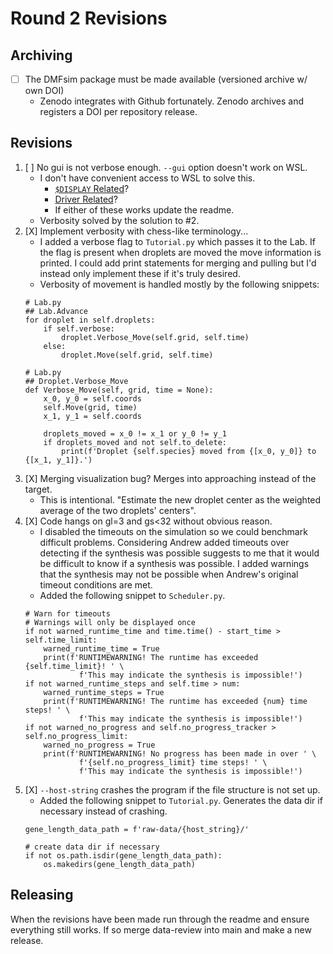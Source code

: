 # Round 2 Revisions

## Archiving
-   [ ] The DMFsim package must be made available (versioned archive w/ own DOI)
    -   Zenodo integrates with Github fortunately. Zenodo archives and registers a DOI per repository release.

## Revisions
1.  [ ] No gui is not verbose enough. `--gui` option doesn't work on WSL.
    -   I don't have convenient access to WSL to solve this.
        -   [`$DISPLAY` Related](https://stackoverflow.com/questions/48254530/tkinter-in-ubuntu-inside-windows-10-error-no-display-name-and-no-display-env)?
        -   [Driver Related](https://learn.microsoft.com/en-us/windows/wsl/tutorials/gui-apps)?
        -   If either of these works update the readme.
    -   Verbosity solved by the solution to #2.
2.  [X] Implement verbosity with chess-like terminology...
    -   I added a verbose flag to `Tutorial.py` which passes it to the Lab. If the flag is present when droplets are moved the move information is printed. I could add print statements for merging and pulling but I'd instead only implement these if it's truly desired.
    -   Verbosity of movement is handled mostly by the following snippets:
    ```python3
    # Lab.py
    ## Lab.Advance
    for droplet in self.droplets:
        if self.verbose:
            droplet.Verbose_Move(self.grid, self.time)
        else:
            droplet.Move(self.grid, self.time)
    ```
    ```python3
    # Lab.py
    ## Droplet.Verbose_Move
    def Verbose_Move(self, grid, time = None):     
        x_0, y_0 = self.coords
        self.Move(grid, time)
        x_1, y_1 = self.coords
        
        droplets_moved = x_0 != x_1 or y_0 != y_1
        if droplets_moved and not self.to_delete:
            print(f'Droplet {self.species} moved from {[x_0, y_0]} to {[x_1, y_1]}.')
    ```
3.  [X] Merging visualization bug? Merges into approaching instead of the target.
    -   This is intentional. "Estimate the new droplet center as the weighted average of the two droplets' centers".
4.  [X] Code hangs on gl=3 and gs<32 without obvious reason.
    -   I disabled the timeouts on the simulation so we could benchmark difficult problems. Considering Andrew added timeouts over detecting if the synthesis was possible suggests to me that it would be difficult to know if a synthesis was possible. I added warnings that the synthesis may not be possible when Andrew's original timeout conditions are met.
    -   Added the following snippet to `Scheduler.py`.
    ```python3
    # Warn for timeouts
    # Warnings will only be displayed once
    if not warned_runtime_time and time.time() - start_time > self.time_limit:
        warned_runtime_time = True
        print(f'RUNTIMEWARNING! The runtime has exceeded {self.time_limit}! ' \
                f'This may indicate the synthesis is impossible!')
    if not warned_runtime_steps and self.time > num:
        warned_runtime_steps = True
        print(f'RUNTIMEWARNING! The runtime has exceeded {num} time steps! ' \
                f'This may indicate the synthesis is impossible!')
    if not warned_no_progress and self.no_progress_tracker > self.no_progress_limit:
        warned_no_progress = True
        print(f'RUNTIMEWARNING! No progress has been made in over ' \
                f'{self.no_progress_limit} time steps! ' \
                f'This may indicate the synthesis is impossible!')
    ```
5.  [X] `--host-string` crashes the program if the file structure is not set up.
    -   Added the following snippet to `Tutorial.py`. Generates the data dir if necessary instead of crashing.
    ```python3
    gene_length_data_path = f'raw-data/{host_string}/'

    # create data dir if necessary
    if not os.path.isdir(gene_length_data_path):
        os.makedirs(gene_length_data_path)
    ```

## Releasing

When the revisions have been made run through the readme and ensure everything still works. If so merge data-review into main and make a new release.
